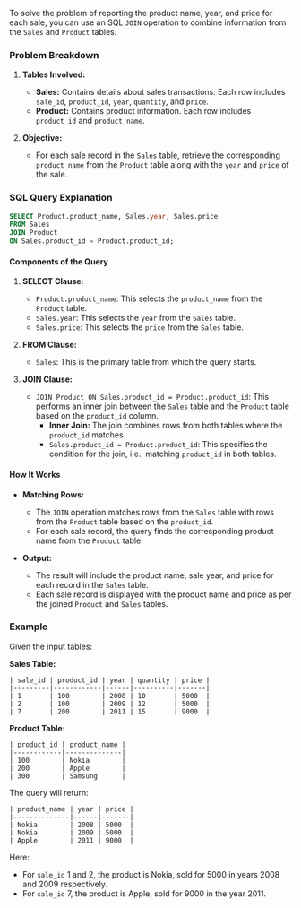 To solve the problem of reporting the product name, year, and price for each sale, you can use an SQL `JOIN` operation to combine information from the `Sales` and `Product` tables. 

### Problem Breakdown

1. **Tables Involved:**
   - **Sales:** Contains details about sales transactions. Each row includes `sale_id`, `product_id`, `year`, `quantity`, and `price`.
   - **Product:** Contains product information. Each row includes `product_id` and `product_name`.

2. **Objective:**
   - For each sale record in the `Sales` table, retrieve the corresponding `product_name` from the `Product` table along with the `year` and `price` of the sale.

### SQL Query Explanation

```sql
SELECT Product.product_name, Sales.year, Sales.price 
FROM Sales
JOIN Product 
ON Sales.product_id = Product.product_id;
```

#### Components of the Query

1. **SELECT Clause:**
   - `Product.product_name`: This selects the `product_name` from the `Product` table.
   - `Sales.year`: This selects the `year` from the `Sales` table.
   - `Sales.price`: This selects the `price` from the `Sales` table.

2. **FROM Clause:**
   - `Sales`: This is the primary table from which the query starts.

3. **JOIN Clause:**
   - `JOIN Product ON Sales.product_id = Product.product_id`: This performs an inner join between the `Sales` table and the `Product` table based on the `product_id` column.
     - **Inner Join:** The join combines rows from both tables where the `product_id` matches.
     - `Sales.product_id = Product.product_id`: This specifies the condition for the join, i.e., matching `product_id` in both tables.

#### How It Works

- **Matching Rows:**
  - The `JOIN` operation matches rows from the `Sales` table with rows from the `Product` table based on the `product_id`.
  - For each sale record, the query finds the corresponding product name from the `Product` table.

- **Output:**
  - The result will include the product name, sale year, and price for each record in the `Sales` table.
  - Each sale record is displayed with the product name and price as per the joined `Product` and `Sales` tables.

### Example

Given the input tables:

**Sales Table:**

```
| sale_id | product_id | year | quantity | price |
|---------|------------|------|----------|-------|
| 1       | 100        | 2008 | 10       | 5000  |
| 2       | 100        | 2009 | 12       | 5000  |
| 7       | 200        | 2011 | 15       | 9000  |
```

**Product Table:**

```
| product_id | product_name |
|------------|--------------|
| 100        | Nokia        |
| 200        | Apple        |
| 300        | Samsung      |
```

The query will return:

```
| product_name | year | price |
|--------------|------|-------|
| Nokia        | 2008 | 5000  |
| Nokia        | 2009 | 5000  |
| Apple        | 2011 | 9000  |
```

Here:
- For `sale_id` 1 and 2, the product is Nokia, sold for 5000 in years 2008 and 2009 respectively.
- For `sale_id` 7, the product is Apple, sold for 9000 in the year 2011.
